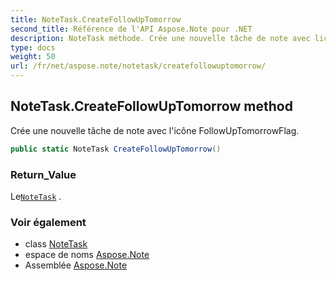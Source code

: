 ```yaml
---
title: NoteTask.CreateFollowUpTomorrow
second_title: Référence de l'API Aspose.Note pour .NET
description: NoteTask méthode. Crée une nouvelle tâche de note avec licône FollowUpTomorrowFlag.
type: docs
weight: 50
url: /fr/net/aspose.note/notetask/createfollowuptomorrow/
---
```

## NoteTask.CreateFollowUpTomorrow method

Crée une nouvelle tâche de note avec l'icône FollowUpTomorrowFlag.

```csharp
public static NoteTask CreateFollowUpTomorrow()
```

### Return_Value

Le[`NoteTask`](../) .

### Voir également

* class [NoteTask](../)
* espace de noms [Aspose.Note](../../notetask/)
* Assemblée [Aspose.Note](../../../)


